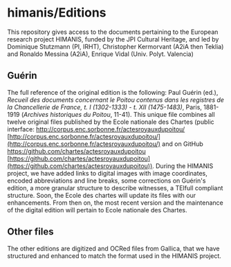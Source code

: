 # himanis/Editions
This repository gives access to the documents pertaining to the European research project HIMANIS, funded by the JPI Cultural Heritage, and led by Dominique Stutzmann (PI, IRHT), Christopher Kermorvant (A2iA then Teklia) and Ronaldo Messina (A2iA), Enrique Vidal (Univ. Polyt. Valencia)

## Guérin
The full reference of the original edition is the following:
 Paul Guérin (ed.), *Recueil des documents concernant le Poitou contenus dans les registres de la Chancellerie de France, t. I 
 (1302-1333) - t. XII (1475-1483)*, Paris, 1881-1919 (*Archives historiques du Poitou*, 11-41).
This unique file combines all twelve original files published by the Ecole nationale des Chartes (public interface: http://corpus.enc.sorbonne.fr/actesroyauxdupoitou/
[http://corpus.enc.sorbonne.fr/actesroyauxdupoitou/](http://corpus.enc.sorbonne.fr/actesroyauxdupoitou/)
 and on GitHub https://github.com/chartes/actesroyauxdupoitou
[https://github.com/chartes/actesroyauxdupoitou](https://github.com/chartes/actesroyauxdupoitou)). 
During the HIMANIS project, we have added links to digital images with image coordinates, encoded abbreviations and line breaks, some corrections on Guérin's edition, 
a more granular structure to describe witnesses, a TEIfull compliant structure.
Soon, the Ecole des chartes will update its files with our enhancements. From then on, the most recent version and the maintenance of the digital edition will pertain to Ecole nationale des Chartes.

## Other files
The other editions are digitized and OCRed files from Gallica, that we have structured and enhanced to match the format used in the HIMANIS project.
